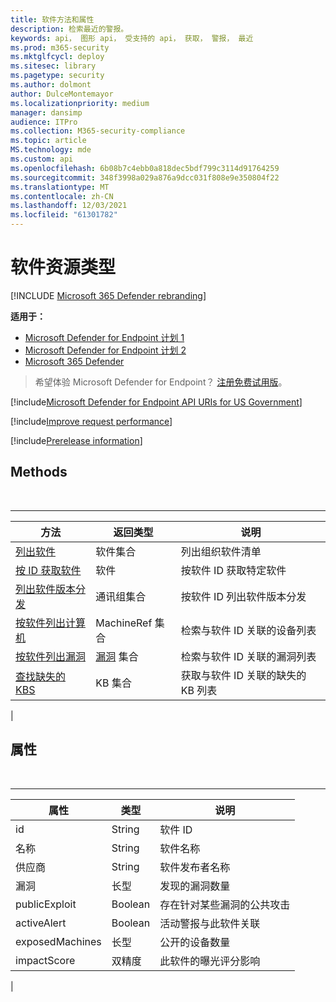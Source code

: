 ```yaml
---
title: 软件方法和属性
description: 检索最近的警报。
keywords: api， 图形 api， 受支持的 api， 获取， 警报， 最近
ms.prod: m365-security
ms.mktglfcycl: deploy
ms.sitesec: library
ms.pagetype: security
ms.author: dolmont
author: DulceMontemayor
ms.localizationpriority: medium
manager: dansimp
audience: ITPro
ms.collection: M365-security-compliance
ms.topic: article
MS.technology: mde
ms.custom: api
ms.openlocfilehash: 6b08b7c4ebb0a818dec5bdf799c3114d91764259
ms.sourcegitcommit: 348f3998a029a876a9dcc031f808e9e350804f22
ms.translationtype: MT
ms.contentlocale: zh-CN
ms.lasthandoff: 12/03/2021
ms.locfileid: "61301782"
---
```

# <a name="software-resource-type"></a>软件资源类型

[!INCLUDE [Microsoft 365 Defender rebranding](../../includes/microsoft-defender.md)]

**适用于：**
- [Microsoft Defender for Endpoint 计划 1](https://go.microsoft.com/fwlink/?linkid=2154037)
- [Microsoft Defender for Endpoint 计划 2](https://go.microsoft.com/fwlink/?linkid=2154037)
- [Microsoft 365 Defender](https://go.microsoft.com/fwlink/?linkid=2118804)

> 希望体验 Microsoft Defender for Endpoint？ [注册免费试用版](https://signup.microsoft.com/create-account/signup?products=7f379fee-c4f9-4278-b0a1-e4c8c2fcdf7e&ru=https://aka.ms/MDEp2OpenTrial?ocid=docs-wdatp-exposedapis-abovefoldlink)。

[!include[Microsoft Defender for Endpoint API URIs for US Government](../../includes/microsoft-defender-api-usgov.md)]

[!include[Improve request performance](../../includes/improve-request-performance.md)]

[!include[Prerelease information](../../includes/prerelease.md)]

## <a name="methods"></a>Methods

<br>

****

|方法|返回类型|说明|
|---|---|---|
|[列出软件](get-software.md)|软件集合|列出组织软件清单|
|[按 ID 获取软件](get-software-by-id.md)|软件|按软件 ID 获取特定软件|
|[列出软件版本分发](get-software-ver-distribution.md)|通讯组集合|按软件 ID 列出软件版本分发|
|[按软件列出计算机](get-machines-by-software.md)|MachineRef 集合|检索与软件 ID 关联的设备列表|
|[按软件列出漏洞](get-vuln-by-software.md)|[漏洞](vulnerability.md) 集合|检索与软件 ID 关联的漏洞列表|
|[查找缺失的 KBS](get-missing-kbs-software.md)|KB 集合|获取与软件 ID 关联的缺失的 KB 列表|
|

## <a name="properties"></a>属性

<br>

****

|属性|类型|说明|
|---|---|---|
|id|String|软件 ID|
|名称|String|软件名称|
|供应商|String|软件发布者名称|
|漏洞|长型|发现的漏洞数量|
|publicExploit|Boolean|存在针对某些漏洞的公共攻击|
|activeAlert|Boolean|活动警报与此软件关联|
|exposedMachines|长型|公开的设备数量|
|impactScore|双精度|此软件的曝光评分影响|
|
